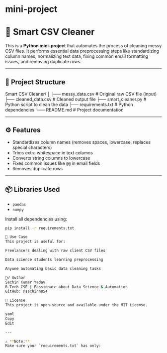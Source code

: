 # mini-project

# 🧹 Smart CSV Cleaner

This is a **Python mini-project** that automates the process of cleaning messy CSV files. It performs essential data preprocessing steps like standardizing column names, normalizing text data, fixing common email formatting issues, and removing duplicate rows.

---

## 📁 Project Structure


Smart CSV Cleaner/
│
├── messy_data.csv # Original raw CSV file (input)
├── cleaned_data.csv # Cleaned output file
├── smart_cleaner.py # Python script to clean the data
├── requirements.txt # Python dependencies
└── README.md # Project documentation


---

## ⚙️ Features

- Standardizes column names (removes spaces, lowercase, replaces special characters)
- Trims extra whitespace in text columns
- Converts string columns to lowercase
- Fixes common issues like `@@` in email fields
- Removes duplicate rows

---

## 📦 Libraries Used

- `pandas`
- `numpy`

Install all dependencies using:

```bash
pip install -r requirements.txt

📌 Use Case
This project is useful for:

Freelancers dealing with raw client CSV files

Data science students learning preprocessing

Anyone automating basic data cleaning tasks

🙋‍♂️ Author
Sachin Kumar Yadav
B.Tech CSE | Passionate about Data Science & Automation
GitHub: @sachinn854

📄 License
This project is open-source and available under the MIT License.

yaml
Copy
Edit

---

⚠️ **Note:**  
Make sure your `requirements.txt` has only:
